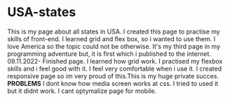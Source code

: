 # USA-states
This is my page about all states in USA. 
I created this page to practise my skills of front-end. I learned grid and flex box, so i wanted to use them. I love America so the topic could not be otherwise.
It's my third page in my programming adventure but, it is first which i published to the internet.
09.11.2022- Finished page. I learned how grid work. I practised my flexbox skills and i feel good with it. I feel very comfortable when i use it. I created responsive page so im very proud of this.This is my huge private succes.
**PROBLEMS**
I dont know how media screen works at css. I tried to used it but it didnt work.
I cant optymalize page for mobile.
